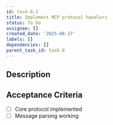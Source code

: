 ```yaml
---
id: task-8.1
title: Implement MCP protocol handlers
status: To Do
assignee: []
created_date: '2025-08-17'
labels: []
dependencies: []
parent_task_id: task-8
---
```


## Description

## Acceptance Criteria

- [ ] Core protocol implemented
- [ ] Message parsing working

